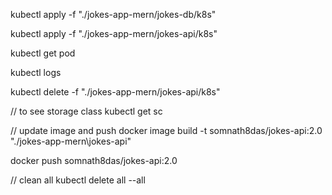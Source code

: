 kubectl apply -f "./jokes-app-mern/jokes-db/k8s"

kubectl apply -f "./jokes-app-mern/jokes-api/k8s"

kubectl get pod

kubectl logs <pod-name>

kubectl delete -f "./jokes-app-mern/jokes-api/k8s"

// to see storage class
kubectl get sc


// update image and push
docker image build -t somnath8das/jokes-api:2.0 "./jokes-app-mern\jokes-api"

docker push somnath8das/jokes-api:2.0

// clean all
kubectl delete all --all
